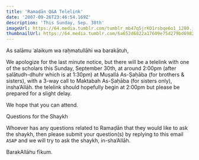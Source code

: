 ```yaml
---
title: 'Ramaḍān Q&A Telelink'
date: '2007-09-26T23:46:54.169Z'
description: 'This Sunday, Sep. 30th'
imageUrl: https://64.media.tumblr.com/tumblr_mb47q5jrKO1rsbqe6o1_1280.jpg
thumbnailUrl: https://64.media.tumblr.com/6a652d6822a17609e75d279bd69824a8/tumblr_mwfi9kSLul1rxhmbao1_500.jpg
---
```


As salāmu ʿalaikum wa raḥmatullāhi wa barakātuh,

We apologize for the last minute notice, but there will be a telelink with one of the scholars this Sunday, September 30th, at around 2:00pm (after ṣalātudh-dhuhr which is at 1:30pm) at Muṣallá As-Ṣaḥāba (for brothers & sisters), with a 3-way call to Maktabah As-Ṣaḥāba (for sisters only), insha’Allāh. the telelink should hopefully begin at 2:00pm but please be prepared for a slight delay.

We hope that you can attend.

Questions for the Shaykh

Whoever has any questions related to Ramaḍān that they would like to ask the shaykh, then please submit your question(s) by replying to this email `ASAP` and we will try to ask the shaykh, in-sha’Allāh.

BarakAllāhu fīkum.
